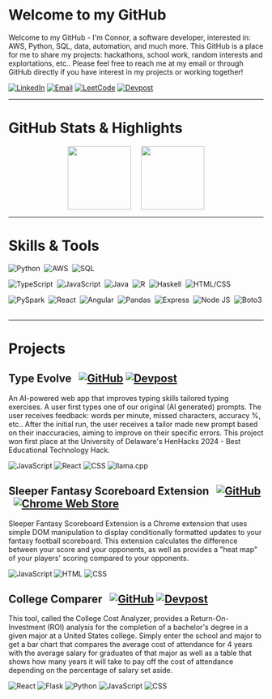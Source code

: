 # Welcome to my GitHub
Welcome to my GitHub - I'm Connor, a software developer, interested in: AWS, Python, SQL, data, automation, and much more. This GitHub is a place for me to share my projects: hackathons, school work, random interests and explortations, etc.. Please feel free to reach me at my email or through GitHub directly if you have interest in my projects or working together!

[![LinkedIn](https://img.shields.io/badge/LinkedIn-%230077B5.svg?style=for-the-badge&logo=linkedin&logoColor=white)](https://www.linkedin.com/in/connorsaunders/)
[![Email](https://img.shields.io/badge/Email-%23D14836.svg?style=for-the-badge&logo=gmail&logoColor=white)](mailto:connorsaunders18@gmail.com)
[![LeetCode](https://img.shields.io/badge/LeetCode-FFA116?style=for-the-badge&logo=leetcode&logoColor=black)](https://leetcode.com/TechBuzzwords/)
[![Devpost](https://img.shields.io/badge/Devpost-003E54?style=for-the-badge&logo=devpost&logoColor=white)](https://devpost.com/connorsaunders?ref_content=user-portfolio&ref_feature=portfolio&ref_medium=global-nav)

---
# GitHub Stats & Highlights

<div style="display: flex; align-items: center; gap: 20px; justify-content: center;">
  <img src="https://github-readme-stats.vercel.app/api?username=connorsaunders&show_icons=true&theme=tokyonight" style="height: 125px;">
  <img src="https://github-readme-stats.vercel.app/api/top-langs/?username=connorsaunders&layout=compact&theme=tokyonight" style="height: 125px;">
</div>


---
# Skills & Tools
![Python](https://img.shields.io/badge/Python-3776AB?style=for-the-badge&logo=python&logoColor=white)&nbsp; ![AWS](https://img.shields.io/badge/AWS-232F3E?style=for-the-badge&logo=amazon-aws&logoColor=white)&nbsp; ![SQL](https://img.shields.io/badge/SQL-005C84?style=for-the-badge&logo=postgresql&logoColor=white)

![TypeScript](https://img.shields.io/badge/TypeScript-007ACC?style=for-the-badge&logo=typescript&logoColor=white)&nbsp; 
![JavaScript](https://img.shields.io/badge/JavaScript-F7DF1E?style=for-the-badge&logo=javascript&logoColor=black)&nbsp; 
![Java](https://img.shields.io/badge/Java-007396?style=for-the-badge&logo=java&logoColor=white)&nbsp; 
![R](https://img.shields.io/badge/R-276DC3?style=for-the-badge&logo=r&logoColor=white)&nbsp; 
![Haskell](https://img.shields.io/badge/Haskell-5D4F85?style=for-the-badge&logo=haskell&logoColor=white)&nbsp; 
![HTML/CSS](https://img.shields.io/badge/HTML%2FCSS-E34F26?style=for-the-badge&logo=html5&logoColor=white)&nbsp;

![PySpark](https://img.shields.io/badge/PySpark-E25A1C?style=for-the-badge&logo=apachespark&logoColor=white)&nbsp; 
![React](https://img.shields.io/badge/React-61DAFB?style=for-the-badge&logo=react&logoColor=black)&nbsp; 
![Angular](https://img.shields.io/badge/Angular-DD0031?style=for-the-badge&logo=angular&logoColor=white)&nbsp; 
![Pandas](https://img.shields.io/badge/Pandas-150458?style=for-the-badge&logo=pandas&logoColor=white)&nbsp; 
![Express](https://img.shields.io/badge/Express-000000?style=for-the-badge&logo=express&logoColor=white)&nbsp; 
![Node JS](https://img.shields.io/badge/Node.js-339933?style=for-the-badge&logo=nodedotjs&logoColor=white)&nbsp; 
![Boto3](https://img.shields.io/badge/Boto3-232F3E?style=for-the-badge&logo=amazon-aws&logoColor=white)&nbsp; 

---
# Projects
## Type Evolve &nbsp; [![GitHub](https://img.shields.io/badge/GitHub-181717?style=for-the-badge&logo=github&logoColor=white)](https://github.com/MattBoraske/TypeEvolve)&nbsp;[![Devpost](https://img.shields.io/badge/Devpost-003E54?style=for-the-badge&logo=devpost&logoColor=white)](https://devpost.com/software/type-evolve)
An AI-powered web app that improves typing skills tailored typing exercises. A user first types one of our original (AI generated) prompts. The user receives feedback: words per minute, missed characters, accuracy %, etc.. After the initial run, the user receives a tailor made new prompt based on their inaccuracies, aiming to improve on their specific errors. This project won first place at the University of Delaware's HenHacks 2024 - Best Educational Technology Hack.  

![JavaScript](https://img.shields.io/badge/JavaScript-F7DF1E?style=for-the-badge&logo=javascript&logoColor=black) ![React](https://img.shields.io/badge/React-61DAFB?style=for-the-badge&logo=react&logoColor=black) ![CSS](https://img.shields.io/badge/CSS-1572B6?style=for-the-badge&logo=css3&logoColor=white) ![llama.cpp](https://img.shields.io/badge/llama.cpp-Informational?style=for-the-badge&logo=cpp&logoColor=white)

## Sleeper Fantasy Scoreboard Extension  &nbsp; [![GitHub](https://img.shields.io/badge/GitHub-181717?style=for-the-badge&logo=github&logoColor=white)](https://github.com/connorsaunders/Simple-Sleeper-Extension)  &nbsp; [![Chrome Web Store](https://img.shields.io/badge/Chrome%20Web%20Store-4285F4?style=for-the-badge&logo=googlechrome&logoColor=white)](https://chromewebstore.google.com/detail/sleepercom-matchup-extens/bhojnnjccahkfeaalncnjhdhneecdecp)
Sleeper Fantasy Scoreboard Extension is a Chrome extension that uses simple DOM manipulation to display conditionally formatted updates to your fantasy football scoreboard. This extension calculates the difference between your score and your opponents, as well as provides a "heat map" of your players' scoring compared to your opponents.

![JavaScript](https://img.shields.io/badge/JavaScript-F7DF1E?style=for-the-badge&logo=javascript&logoColor=black) ![HTML](https://img.shields.io/badge/HTML-E34F26?style=for-the-badge&logo=html5&logoColor=white) ![CSS](https://img.shields.io/badge/CSS-1572B6?style=for-the-badge&logo=css3&logoColor=white) 

## College Comparer &nbsp; [![GitHub](https://img.shields.io/badge/GitHub-181717?style=for-the-badge&logo=github&logoColor=white)]([https://github.com/connorsaunders/college-comparer](https://github.com/MattBoraske/HenHacks_2023_College_Cost_Analyzer)) [![Devpost](https://img.shields.io/badge/Devpost-003E54?style=for-the-badge&logo=devpost&logoColor=white)](https://devpost.com/software/college-cost-analyzer)  

This tool, called the College Cost Analyzer, provides a Return-On-Investment (ROI) analysis for the completion of a bachelor's degree in a given major at a United States college. Simply enter the school and major to get a bar chart that compares the average cost of attendance for 4 years with the average salary for graduates of that major as well as a table that shows how many years it will take to pay off the cost of attendance depending on the percentage of salary set aside.

![React](https://img.shields.io/badge/React-61DAFB?style=for-the-badge&logo=react&logoColor=black)&nbsp;![Flask](https://img.shields.io/badge/Flask-000000?style=for-the-badge&logo=flask&logoColor=white)&nbsp;![Python](https://img.shields.io/badge/Python-3776AB?style=for-the-badge&logo=python&logoColor=white)&nbsp;![JavaScript](https://img.shields.io/badge/JavaScript-F7DF1E?style=for-the-badge&logo=javascript&logoColor=black)&nbsp;![CSS](https://img.shields.io/badge/CSS-1572B6?style=for-the-badge&logo=css3&logoColor=white)
